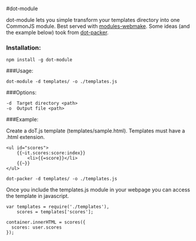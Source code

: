 #dot-module

dot-module lets you simple transform your templates directory into one CommonJS module. Best served with [modules-webmake](https://github.com/medikoo/modules-webmake). Some ideas (and the example below) took from [dot-packer](https://github.com/Katahdin/dot-packer).

### Installation:

```	
npm install -g dot-module
```

###Usage:  

```
dot-module -d templates/ -o ./templates.js
```

###Options:

	-d 	Target directory <path>
	-o	Output file <path>
	

###Example:
	
Create a doT.js template (templates/sample.html).  Templates must have a .html extension.

	<ul id="scores">
		{{~it.scores:score:index}}
			<li>{{=score}}</li>
		{{~}}
	</ul>

	dot-packer -d templates/ -o ./templates.js
	
Once you include the templates.js module in your webpage you can access
the template in javascript.

```
var templates = require('./templates'),
	scores = templates['scores'];
	
container.innerHTML = scores({
  scores: user.scores
});

```
